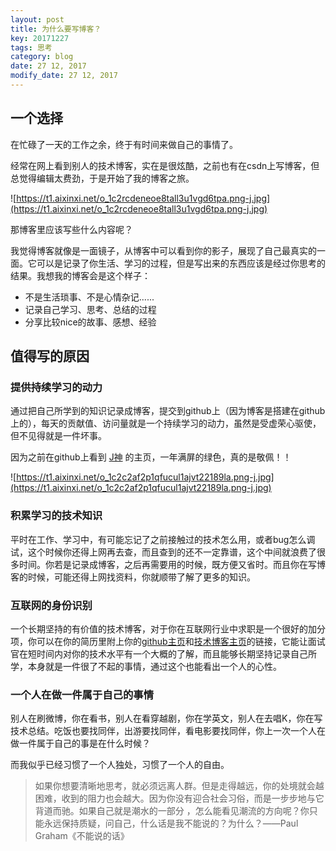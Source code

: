 ```yaml
---
layout: post
title: 为什么要写博客？
key: 20171227
tags: 思考
category: blog
date: 27 12, 2017
modify_date: 27 12, 2017
---
```


## 一个选择

在忙碌了一天的工作之余，终于有时间来做自己的事情了。

经常在网上看到别人的技术博客，实在是很炫酷，之前也有在csdn上写博客，但总觉得编辑太费劲，于是开始了我的博客之旅。

![https://t1.aixinxi.net/o_1c2rcdeneoe8tall3u1vgd6tpa.png-j.jpg](https://t1.aixinxi.net/o_1c2rcdeneoe8tall3u1vgd6tpa.png-j.jpg)

那博客里应该写些什么内容呢？

我觉得博客就像是一面镜子，从博客中可以看到你的影子，展现了自己最真实的一面。它可以是记录了你生活、学习的过程，但是写出来的东西应该是经过你思考的结果。我想我的博客会是这个样子：

- 不是生活琐事、不是心情杂记......
- 记录自己学习、思考、总结的过程
- 分享比较nice的故事、感想、经验
<!--more-->

## 值得写的原因

### 提供持续学习的动力

通过把自己所学到的知识记录成博客，提交到github上（因为博客是搭建在github上的），每天的贡献值、访问量就是一个持续学习的动力，虽然是受虚荣心驱使，但不见得就是一件坏事。

因为之前在github上看到 [J神](https://github.com/JakeWharton) 的主页，一年满屏的绿色，真的是敬佩！！

![https://t1.aixinxi.net/o_1c2c2af2p1qfucul1ajvt22189la.png-j.jpg](https://t1.aixinxi.net/o_1c2c2af2p1qfucul1ajvt22189la.png-j.jpg)

### 积累学习的技术知识

平时在工作、学习中，有可能忘记了之前接触过的技术怎么用，或者bug怎么调试，这个时候你还得上网再去查，而且查到的还不一定靠谱，这个中间就浪费了很多时间。你若是记录成博客，之后再需要用的时候，既方便又省时。而且你在写博客的时候，可能还得上网找资料，你就顺带了解了更多的知识。

### 互联网的身份识别

一个长期坚持的有价值的技术博客，对于你在互联网行业中求职是一个很好的加分项，你可以在你的简历里附上你的[github主页](https://github.com/jyneo)和[技术博客主页](https://jyneo.online/)的链接，它能让面试官在短时间内对你的技术水平有一个大概的了解，而且能够长期坚持记录自己所学，本身就是一件很了不起的事情，通过这个也能看出一个人的心性。

### 一个人在做一件属于自己的事情

别人在刷微博，你在看书，别人在看穿越剧，你在学英文，别人在去唱K，你在写技术总结。吃饭也要找同伴，出游要找同伴，看电影要找同伴，你上一次一个人在做一件属于自己的事是在什么时候？

而我似乎已经习惯了一个人独处，习惯了一个人的自由。

>如果你想要清晰地思考，就必须远离人群。但是走得越远，你的处境就会越困难，收到的阻力也会越大。因为你没有迎合社会习俗，而是一步步地与它背道而驰。如果自己就是潮水的一部分 ，怎么能看见潮流的方向呢？你只能永远保持质疑，问自己，什么话是我不能说的？为什么？——Paul Graham《不能说的话》
